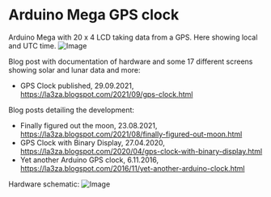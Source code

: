 # Arduino Mega GPS clock

Arduino Mega with 20 x 4 LCD taking data from a GPS. Here showing local and UTC time. ![Image](https://1.bp.blogspot.com/-q5jTOZavFj0/YVOEDw-q6PI/AAAAAAAAMHc/-ox9Ai4zouUaZMNwj6tVyzogB-QYDQu2ACLcBGAsYHQ/s2048/GPSClock-00-EU.jpg)

Blog post with documentation of hardware and some 17 different screens showing solar and lunar data and more: 
* GPS Clock published, 29.09.2021, https://la3za.blogspot.com/2021/09/gps-clock.html

Blog posts detailing the development:
* Finally figured out the moon,  23.08.2021, https://la3za.blogspot.com/2021/08/finally-figured-out-moon.html
* GPS Clock with Binary Display, 27.04.2020, https://la3za.blogspot.com/2020/04/gps-clock-with-binary-display.html
* Yet another Arduino GPS clock,  6.11.2016, https://la3za.blogspot.com/2016/11/yet-another-arduino-clock.html

Hardware schematic: ![Image](https://1.bp.blogspot.com/-2JWt_pzJ8a0/YVPMi7RLUyI/AAAAAAAAMJs/vKtz9P6DBuUw2imgGvNmzmQD2Cqa2hFmwCLcBGAsYHQ/s920/2021-09-29-GPSClock.png)
